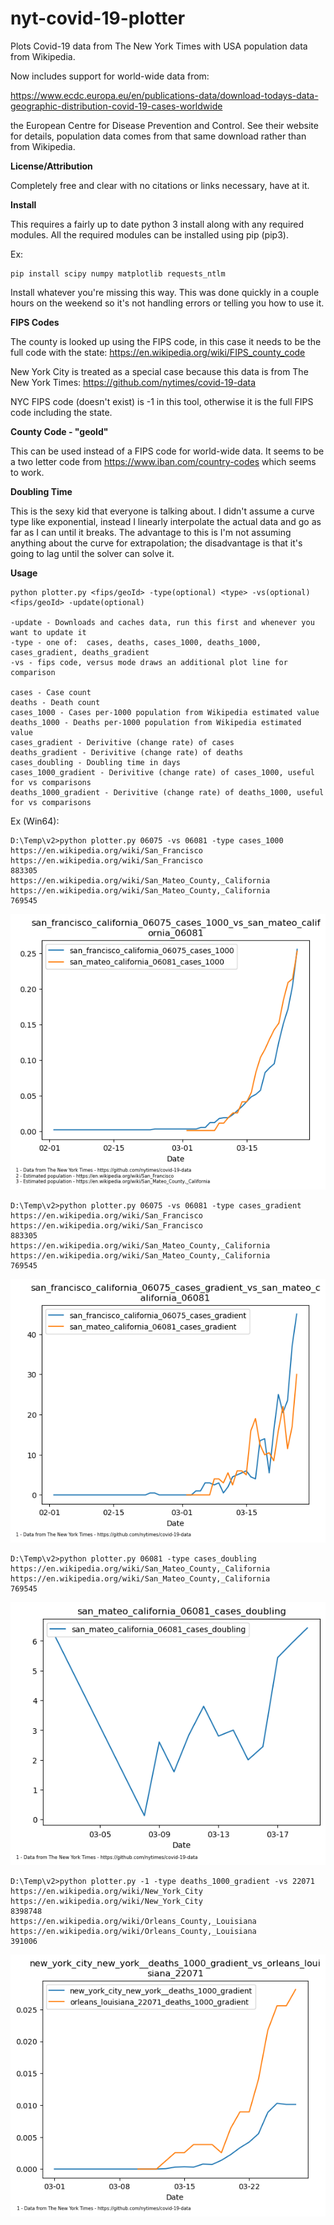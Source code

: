 # nyt-covid-19-plotter
Plots Covid-19 data from The New York Times with USA population data from Wikipedia.

Now includes support for world-wide data from:

https://www.ecdc.europa.eu/en/publications-data/download-todays-data-geographic-distribution-covid-19-cases-worldwide

the European Centre for Disease Prevention and Control. See their website for details, population data comes from that same download rather than from Wikipedia.

**License/Attribution**

Completely free and clear with no citations or links necessary, have at it.

**Install**

This requires a fairly up to date python 3 install along with any required modules.  All the required modules can be installed using pip (pip3).

Ex:

```
pip install scipy numpy matplotlib requests_ntlm
```

Install whatever you're missing this way.  This was done quickly in a couple hours on the weekend so it's not handling errors or telling you how to use it.

**FIPS Codes**

The county is looked up using the FIPS code, in this case it needs to be the full code with the state:  https://en.wikipedia.org/wiki/FIPS_county_code

New York City is treated as a special case because this data is from The New York Times:  https://github.com/nytimes/covid-19-data  

NYC FIPS code (doesn't exist) is -1 in this tool, otherwise it is the full FIPS code including the state.

**County Code - "geoId"**

This can be used instead of a FIPS code for world-wide data.  It seems to be a two letter code from https://www.iban.com/country-codes which seems to work.

**Doubling Time**

This is the sexy kid that everyone is talking about.  I didn't assume a curve type like exponential, instead I linearly interpolate the actual data and go as far as I can until it breaks.  The advantage to this is I'm not assuming anything about the curve for extrapolation; the disadvantage is that it's going to lag until the solver can solve it.

**Usage**

```
python plotter.py <fips/geoId> -type(optional) <type> -vs(optional) <fips/geoId> -update(optional)

-update - Downloads and caches data, run this first and whenever you want to update it
-type - one of:  cases, deaths, cases_1000, deaths_1000, cases_gradient, deaths_gradient
-vs - fips code, versus mode draws an additional plot line for comparison

cases - Case count
deaths - Death count
cases_1000 - Cases per-1000 population from Wikipedia estimated value
deaths_1000 - Deaths per-1000 population from Wikipedia estimated value
cases_gradient - Derivitive (change rate) of cases
deaths_gradient - Derivitive (change rate) of deaths
cases_doubling - Doubling time in days
cases_1000_gradient - Derivitive (change rate) of cases_1000, useful for vs comparisons
deaths_1000_gradient - Derivitive (change rate) of deaths_1000, useful for vs comparisons
```

Ex (Win64):

```
D:\Temp\v2>python plotter.py 06075 -vs 06081 -type cases_1000
https://en.wikipedia.org/wiki/San_Francisco
https://en.wikipedia.org/wiki/San_Francisco
883305
https://en.wikipedia.org/wiki/San_Mateo_County,_California
https://en.wikipedia.org/wiki/San_Mateo_County,_California
769545
```
![Output](https://github.com/cc-001/nyt-covid-19-plotter/blob/master/san_francisco_california_06075_cases_1000_vs_san_mateo_california_06081.png)

```
D:\Temp\v2>python plotter.py 06075 -vs 06081 -type cases_gradient
https://en.wikipedia.org/wiki/San_Francisco
https://en.wikipedia.org/wiki/San_Francisco
883305
https://en.wikipedia.org/wiki/San_Mateo_County,_California
https://en.wikipedia.org/wiki/San_Mateo_County,_California
769545
```
![Output](https://github.com/cc-001/nyt-covid-19-plotter/blob/master/san_francisco_california_06075_cases_gradient_vs_san_mateo_california_06081.png)

```
D:\Temp\v2>python plotter.py 06081 -type cases_doubling
https://en.wikipedia.org/wiki/San_Mateo_County,_California
https://en.wikipedia.org/wiki/San_Mateo_County,_California
769545
```

![Output](https://github.com/cc-001/nyt-covid-19-plotter/blob/master/san_mateo_california_06081_cases_doubling.png)

```
D:\Temp\v2>python plotter.py -1 -type deaths_1000_gradient -vs 22071
https://en.wikipedia.org/wiki/New_York_City
https://en.wikipedia.org/wiki/New_York_City
8398748
https://en.wikipedia.org/wiki/Orleans_County,_Louisiana
https://en.wikipedia.org/wiki/Orleans_County,_Louisiana
391006
```

![Output](https://github.com/cc-001/nyt-covid-19-plotter/blob/master/new_york_city_new_york__deaths_1000_gradient_vs_orleans_louisiana_22071.png)
